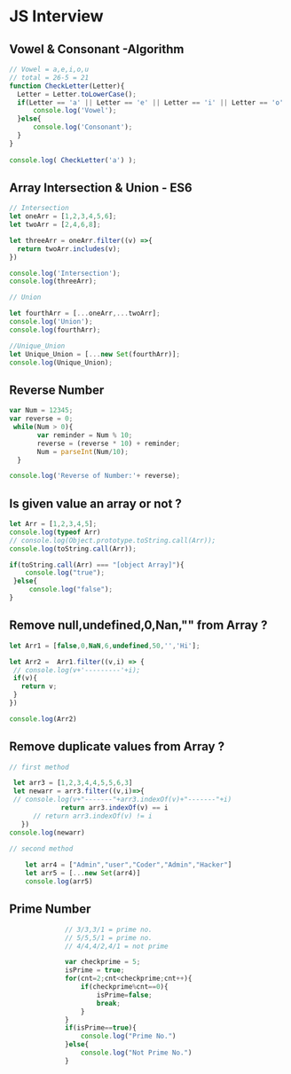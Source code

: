 # JS Interview

## Vowel & Consonant -Algorithm

  ```javascript
  // Vowel = a,e,i,o,u
// total = 26-5 = 21
function CheckLetter(Letter){
	Letter = Letter.toLowerCase();
	if(Letter == 'a' || Letter == 'e' || Letter == 'i' || Letter == 'o' || Letter == 'u' ){
		console.log('Vowel');
	}else{
		console.log('Consonant');
	}
}
	
console.log( CheckLetter('a') );

  ```
  
  ## Array Intersection & Union - ES6

  ```javascript
  // Intersection
let oneArr = [1,2,3,4,5,6];
let twoArr = [2,4,6,8];

let threeArr = oneArr.filter((v) =>{
	return twoArr.includes(v);
})

console.log('Intersection');
console.log(threeArr);

// Union

let fourthArr = [...oneArr,...twoArr];
console.log('Union');
console.log(fourthArr);

//Unique_Union
let Unique_Union = [...new Set(fourthArr)];
console.log(Unique_Union);

  ```
## Reverse Number

  ```javascript
  var Num = 12345;
  var reverse = 0;
   while(Num > 0){
         var reminder = Num % 10;
         reverse = (reverse * 10) + reminder; 
         Num = parseInt(Num/10);
    }

 console.log('Reverse of Number:'+ reverse);
 ```
## Is given value an array or not ?

  ```javascript
  let Arr = [1,2,3,4,5];
  console.log(typeof Arr)
  // console.log(Object.prototype.toString.call(Arr));
  console.log(toString.call(Arr));

  if(toString.call(Arr) === "[object Array]"){
      console.log("true");
   }else{
       console.log("false");
  }
 ```
 ## Remove null,undefined,0,Nan,"" from Array ? 

  ```javascript
  let Arr1 = [false,0,NaN,6,undefined,50,'','Hi'];

  let Arr2 =  Arr1.filter((v,i) => {
   // console.log(v+'---------'+i);
   if(v){
     return v;
   }
  })

 console.log(Arr2)
 ```
 ## Remove duplicate values from Array ? 

  ```javascript
  // first method
  
   let arr3 = [1,2,3,4,4,5,5,6,3]
   let newarr = arr3.filter((v,i)=>{
   // console.log(v+"-------"+arr3.indexOf(v)+"-------"+i)
               return arr3.indexOf(v) == i
        // return arr3.indexOf(v) != i
     })
  console.log(newarr)

 // second method
                
      let arr4 = ["Admin","user","Coder","Admin","Hacker"]
      let arr5 = [...new Set(arr4)]   
      console.log(arr5) 
 ```
## Prime Number

  ```javascript
                // 3/3,3/1 = prime no.
                // 5/5,5/1 = prime no.
                // 4/4,4/2,4/1 = not prime

                var checkprime = 5;
                isPrime = true;
                for(cnt=2;cnt<checkprime;cnt++){
                	if(checkprime%cnt==0){
                		isPrime=false;
                		break;
                	}
                }
                if(isPrime==true){
                	console.log("Prime No.")
                }else{
                	console.log("Not Prime No.")
                }

  ```

